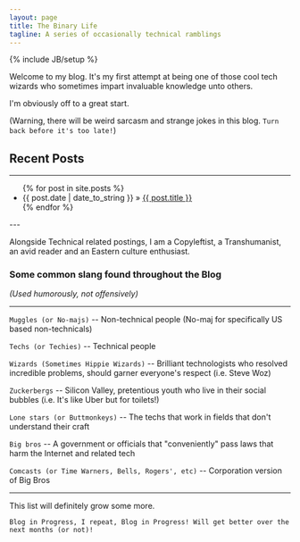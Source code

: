 ```yaml
---
layout: page
title: The Binary Life
tagline: A series of occasionally technical ramblings
---
```

{% include JB/setup %}

Welcome to my blog. It's my first attempt at being one of those cool tech wizards who sometimes impart invaluable 
knowledge unto others. 

I'm obviously off to a great start. 

(Warning, there will be weird sarcasm and strange jokes in this blog. `Turn back before it's too late!`)

## Recent Posts

---
<ul class="posts">
  {% for post in site.posts %}
    <li><span>{{ post.date | date_to_string }}</span> &raquo; <a href="{{ BASE_PATH }}{{ post.url }}">{{ post.title }}</a></li>
  {% endfor %}
</ul>
---

Alongside Technical related postings, I am a Copyleftist, a Transhumanist, an avid reader and an Eastern culture enthusiast.

### Some common slang found throughout the Blog
*(Used humorously, not offensively)*

***

 `Muggles (or No-majs)` -- Non-technical people (No-maj for specifically US based non-technicals) 

`Techs (or Techies)` -- Technical people 

`Wizards (Sometimes Hippie Wizards)` -- Brilliant technologists who resolved incredible problems, should garner everyone's respect (i.e. Steve Woz)

`Zuckerbergs` -- Silicon Valley, pretentious youth who live in their social bubbles (i.e. It's like Uber but for toilets!)

`Lone stars (or Buttmonkeys)` -- The techs that work in fields that don't understand their craft

`Big bros` -- A government or officials that "conveniently" pass laws that harm the Internet and related tech

`Comcasts (or Time Warners, Bells, Rogers', etc)` -- Corporation version of Big Bros

***

This list will definitely grow some more.

`Blog in Progress, I repeat, Blog in Progress! Will get better over the next months (or not)!`



